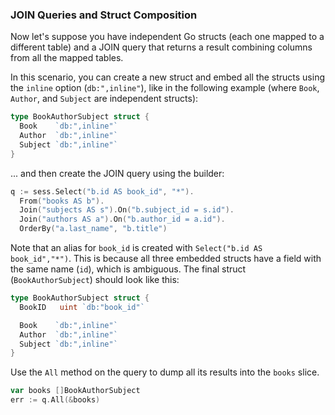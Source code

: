 ### JOIN Queries and Struct Composition

Now let's suppose you have independent Go structs (each one mapped to a different
table) and a JOIN query that returns a result combining columns from all the 
mapped tables.

In this scenario, you can create a new struct and embed all the structs using the
`inline` option (`db:",inline"`), like in the following example (where `Book`,
`Author`, and `Subject` are independent structs):

```go
type BookAuthorSubject struct {
  Book    `db:",inline"`
  Author  `db:",inline"`
  Subject `db:",inline"`
}
```

... and then create the JOIN query using the builder:


```go
q := sess.Select("b.id AS book_id", "*").
  From("books AS b").
  Join("subjects AS s").On("b.subject_id = s.id").
  Join("authors AS a").On("b.author_id = a.id").
  OrderBy("a.last_name", "b.title")
```

Note that an alias for `book_id` is created with `Select("b.id AS book_id","*")`. 
This is because all three embedded structs have a field with the same name (`id`),
which is ambiguous. The final struct (`BookAuthorSubject`) should look like this:

```go
type BookAuthorSubject struct {
  BookID   uint `db:"book_id"`

  Book    `db:",inline"`
  Author  `db:",inline"`
  Subject `db:",inline"`
}
```

Use the `All` method on the query to dump all its results into the `books`
slice.

```go
var books []BookAuthorSubject
err := q.All(&books)
```
